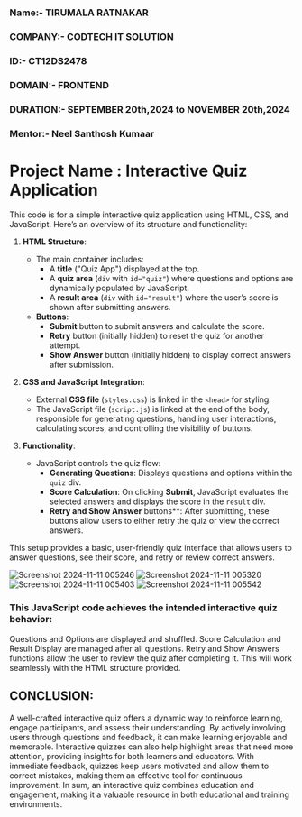 ### **Name:-** TIRUMALA RATNAKAR

### **COMPANY:-** CODTECH IT SOLUTION

### **ID:-** CT12DS2478

### **DOMAIN:-** FRONTEND

### **DURATION:-** SEPTEMBER 20th,2024 to NOVEMBER 20th,2024

### **Mentor:-** Neel Santhosh Kumaar

# Project Name : Interactive Quiz Application

This code is for a simple interactive quiz application using HTML, CSS, and JavaScript. Here’s an overview of its structure and functionality:

1. **HTML Structure**:
   - The main container includes:
     - A **title** ("Quiz App") displayed at the top.
     - A **quiz area** (`div` with `id="quiz"`) where questions and options are dynamically populated by JavaScript.
     - A **result area** (`div` with `id="result"`) where the user’s score is shown after submitting answers.
   - **Buttons**: 
     - **Submit** button to submit answers and calculate the score.
     - **Retry** button (initially hidden) to reset the quiz for another attempt.
     - **Show Answer** button (initially hidden) to display correct answers after submission.

2. **CSS and JavaScript Integration**:
   - External **CSS file** (`styles.css`) is linked in the `<head>` for styling.
   - The JavaScript file (`script.js`) is linked at the end of the body, responsible for generating questions, handling user interactions, calculating scores, and controlling the visibility of buttons.

3. **Functionality**:
   - JavaScript controls the quiz flow:
     - **Generating Questions**: Displays questions and options within the `quiz` div.
     - **Score Calculation**: On clicking **Submit**, JavaScript evaluates the selected answers and displays the score in the `result` div.
     - **Retry and Show Answer** buttons**: After submitting, these buttons allow users to either retry the quiz or view the correct answers.

This setup provides a basic, user-friendly quiz interface that allows users to answer questions, see their score, and retry or review correct answers.

![Screenshot 2024-11-11 005246](https://github.com/user-attachments/assets/59577404-15d9-437c-a954-4210f101778e)
![Screenshot 2024-11-11 005320](https://github.com/user-attachments/assets/b965fc94-0667-4bda-b0ab-e1dedbe731e7)
![Screenshot 2024-11-11 005403](https://github.com/user-attachments/assets/742ba373-52d5-46cf-96ad-a6408ffa54e0)
![Screenshot 2024-11-11 005542](https://github.com/user-attachments/assets/54517897-bea5-4564-8e8b-d7f94586097b)


### This JavaScript code achieves the intended interactive quiz behavior:

Questions and Options are displayed and shuffled.
Score Calculation and Result Display are managed after all questions.
Retry and Show Answers functions allow the user to review the quiz after completing it.
This will work seamlessly with the HTML structure provided.

## CONCLUSION:
A well-crafted interactive quiz offers a dynamic way to reinforce learning, engage participants, and assess their understanding. By actively involving users through questions and feedback, it can make learning enjoyable and memorable. Interactive quizzes can also help highlight areas that need more attention, providing insights for both learners and educators. With immediate feedback, quizzes keep users motivated and allow them to correct mistakes, making them an effective tool for continuous improvement. In sum, an interactive quiz combines education and engagement, making it a valuable resource in both educational and training environments.
